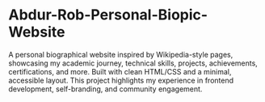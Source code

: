 # Abdur-Rob-Personal-Biopic-Website
A personal biographical website inspired by Wikipedia-style pages, showcasing my academic journey, technical skills, projects, achievements, certifications, and more. Built with clean HTML/CSS and a minimal, accessible layout. This project highlights my experience in frontend development, self-branding, and community engagement.
